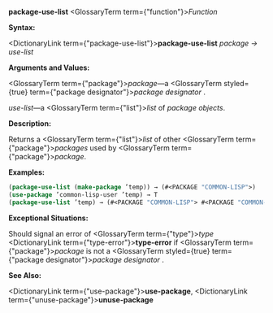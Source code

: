 **package-use-list** <GlossaryTerm  term={"function"}><i>Function</i></GlossaryTerm> 



**Syntax:** 



<DictionaryLink  term={"package-use-list"}><b>package-use-list</b></DictionaryLink> *package → use-list* 



**Arguments and Values:** 



<GlossaryTerm  term={"package"}><i>package</i></GlossaryTerm>—a <GlossaryTerm styled={true} term={"package designator"}><i>package designator</i></GlossaryTerm> . 



*use-list*—a <GlossaryTerm  term={"list"}><i>list</i></GlossaryTerm> of *package objects*. 







 



 



**Description:** 



Returns a <GlossaryTerm  term={"list"}><i>list</i></GlossaryTerm> of other <GlossaryTerm  term={"package"}><i>packages</i></GlossaryTerm> used by <GlossaryTerm  term={"package"}><i>package</i></GlossaryTerm>. 



**Examples:**
```lisp
(package-use-list (make-package ’temp)) → (#<PACKAGE "COMMON-LISP">) 
(use-package ’common-lisp-user ’temp) → T 
(package-use-list ’temp) → (#<PACKAGE "COMMON-LISP"> #<PACKAGE "COMMON-LISP-USER">) 
```
**Exceptional Situations:** 



Should signal an error of <GlossaryTerm  term={"type"}><i>type</i></GlossaryTerm> <DictionaryLink  term={"type-error"}><b>type-error</b></DictionaryLink> if <GlossaryTerm  term={"package"}><i>package</i></GlossaryTerm> is not a <GlossaryTerm styled={true} term={"package designator"}><i>package designator</i></GlossaryTerm> . 



**See Also:** 



<DictionaryLink  term={"use-package"}><b>use-package</b></DictionaryLink>, <DictionaryLink  term={"unuse-package"}><b>unuse-package</b></DictionaryLink> 




